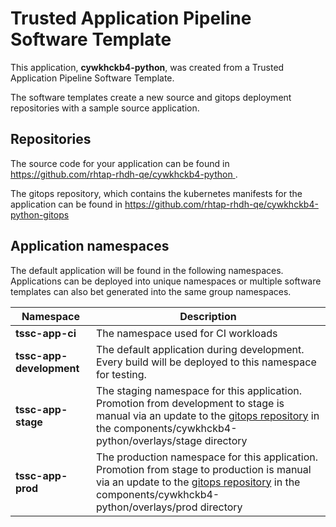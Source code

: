 # Trusted Application Pipeline Software Template

This application, **cywkhckb4-python**, was created from a Trusted Application Pipeline Software Template.

The software templates create a new source and gitops deployment repositories with a sample source application. 

## Repositories

The source code for your application can be found in [https://github.com/rhtap-rhdh-qe/cywkhckb4-python ](https://github.com/rhtap-rhdh-qe/cywkhckb4-python ).
 
The gitops repository, which contains the kubernetes manifests for the application can be found in 
[https://github.com/rhtap-rhdh-qe/cywkhckb4-python-gitops ](https://github.com/rhtap-rhdh-qe/cywkhckb4-python-gitops ) 

## Application namespaces 

The default application will be found in the following namespaces. Applications can be deployed into unique namespaces or multiple software templates can also bet generated into the same group namespaces.  

|  Namespace   |  Description   |  
| -------- | -------- |
| **tssc-app-ci** | The namespace used for CI workloads |
| **tssc-app-development** | The default application during development. Every build will be deployed to this namespace for testing. |
| **tssc-app-stage** | The staging namespace for this application. Promotion from development to stage is manual via an update to the [gitops repository](https://github.com/rhtap-rhdh-qe/cywkhckb4-python-gitops ) in the components/cywkhckb4-python/overlays/stage directory |
| **tssc-app-prod** | The production namespace for this application. Promotion from stage to production is manual via an update to the [gitops repository](https://github.com/rhtap-rhdh-qe/cywkhckb4-python-gitops ) in the components/cywkhckb4-python/overlays/prod directory |